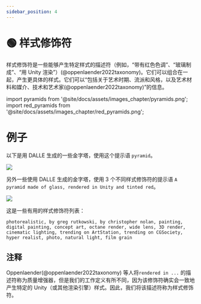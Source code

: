 ```yaml
---
sidebar_position: 4
---
```


# 🟢 样式修饰符

样式修饰符是一些能够产生特定样式的描述符（例如，“带有红色色调”、“玻璃制成”、“用 Unity 渲染”）(@oppenlaender2022taxonomy)。它们可以组合在一起，产生更具体的样式。它们可以“包括关于艺术时期、流派和风格，以及艺术材料和媒介、技术和艺术家(@oppenlaender2022taxonomy)”的信息。

import pyramids from '@site/docs/assets/images_chapter/pyramids.png';
import red_pyramids from '@site/docs/assets/images_chapter/red_pyramids.png';

# 例子

以下是用 DALLE 生成的一些金字塔，使用这个提示语 `pyramid`。

<div style={{textAlign: 'center'}}>
  <img src={pyramids} style={{width: "750px"}} />
</div>

另外一些使用 DALLE 生成的金字塔，使用 3 个不同样式修饰符的提示语 `A pyramid made of glass, rendered in Unity and tinted red`。

<div style={{textAlign: 'center'}}>
  <img src={red_pyramids} style={{width: "750px"}} />
</div>

这是一些有用的样式修饰符列表：

```text
photorealistic, by greg rutkowski, by christopher nolan, painting, digital painting, concept art, octane render, wide lens, 3D render, cinematic lighting, trending on ArtStation, trending on CGSociety, hyper realist, photo, natural light, film grain
```

## 注释

Oppenlaender(@oppenlaender2022taxonomy) 等人将`rendered in ...` 的描述符称为质量增强器，但是我们的工作定义有所不同，因为该修饰符确实会一致地产生特定的 Unity（或其他渲染引擎）样式。因此，我们将该描述符称为样式修饰符。
